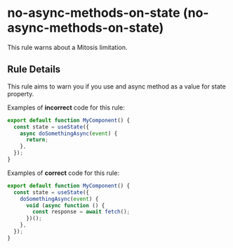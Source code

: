 # no-async-methods-on-state (no-async-methods-on-state)

This rule warns about a Mitosis limitation.

## Rule Details

This rule aims to warn you if you use and async method as a value for state property.

Examples of **incorrect** code for this rule:

```js
export default function MyComponent() {
  const state = useState({
    async doSomethingAsync(event) {
      return;
    },
  });
}
```

Examples of **correct** code for this rule:

```js
export default function MyComponent() {
  const state = useState({
    doSomethingAsync(event) {
      void (async function () {
        const response = await fetch();
      })();
    },
  });
}
```
